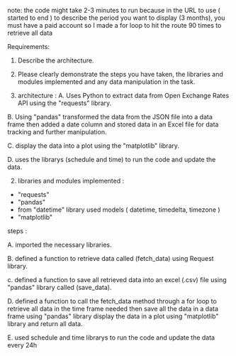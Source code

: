 note: the code might take 2-3 minutes to run because in the URL to use ( started to end ) to describe the period you want to display (3 months), you must have a paid account so I made a for loop to hit the route 90 times to retrieve all data 

Requirements:
1. Describe the architecture.
2. Please clearly demonstrate the steps you have taken, the libraries and modules
implemented and any data manipulation in the task.


1. architecture :
A. Uses Python to extract data from Open Exchange Rates API using the "requests" library.

B. Using "pandas" transformed the data from the JSON file into a data frame then added a date column and stored data in an Excel file for data tracking and further manipulation.

C. display the data into a plot using the "matplotlib" library.

D. uses the librarys (schedule and time) to run the code and update the data.  


2. libraries and modules implemented :
- "requests"
- "pandas" 
- from "datetime" library used models ( datetime, timedelta, timezone ) 
- "matplotlib"

steps :

A. imported the necessary libraries.

B. defined a function to retrieve data called (fetch_data) using Request library.

c. defined a function to save all retrieved data into an excel (.csv) file using "pandas" library called (save_data).

D. defined a function to call the fetch_data method through a for loop to retrieve all data in the time frame needed then save all the data in a data frame using "pandas" library display the data in a plot using "matplotlib" library and return all data.

E. used schedule and time librarys to run the code and update the data every 24h